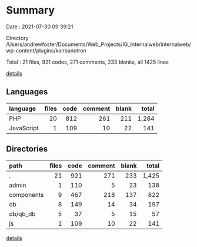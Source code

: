 # Summary

Date : 2021-07-30 09:39:21

Directory /Users/andrewfoster/Documents/Web_Projects/IG_Internalweb/internalweb/wp-content/plugins/kanbanotron

Total : 21 files,  921 codes, 271 comments, 233 blanks, all 1425 lines

[details](details.md)

## Languages
| language | files | code | comment | blank | total |
| :--- | ---: | ---: | ---: | ---: | ---: |
| PHP | 20 | 812 | 261 | 211 | 1,284 |
| JavaScript | 1 | 109 | 10 | 22 | 141 |

## Directories
| path | files | code | comment | blank | total |
| :--- | ---: | ---: | ---: | ---: | ---: |
| . | 21 | 921 | 271 | 233 | 1,425 |
| admin | 1 | 110 | 5 | 23 | 138 |
| components | 9 | 467 | 218 | 137 | 822 |
| db | 8 | 149 | 14 | 34 | 197 |
| db/qb_db | 5 | 37 | 5 | 15 | 57 |
| js | 1 | 109 | 10 | 22 | 141 |

[details](details.md)